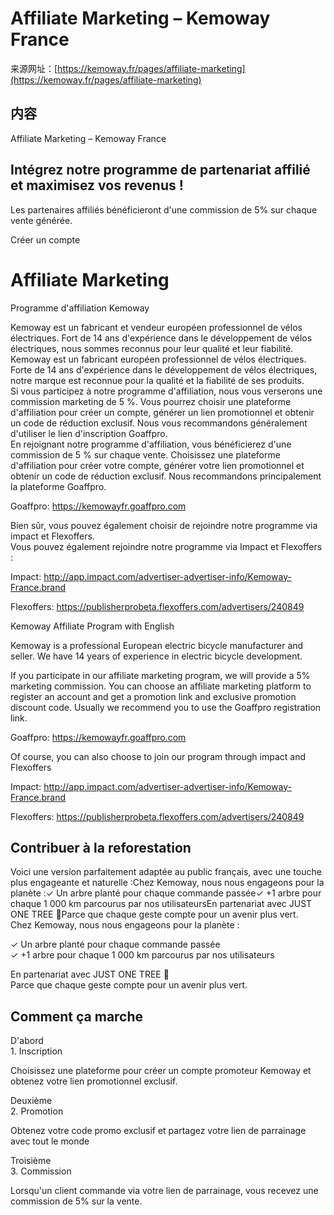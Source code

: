<!-- TRANSFORM_DIFF_MODIFIED: DO NOT OVERWRITE -->

# Affiliate Marketing – Kemoway France

来源网址：[https://kemoway.fr/pages/affiliate-marketing](https://kemoway.fr/pages/affiliate-marketing)

## 内容

<link rel="stylesheet" href="/kmy/assets/css/markdown.css">

Affiliate Marketing – Kemoway France

## Intégrez notre programme de partenariat affilié et maximisez vos revenus !

Les partenaires affiliés bénéficieront d'une commission de 5% sur chaque vente générée.

Créer un compte

# Affiliate Marketing

Programme d'affiliation Kemoway

<div class="old-text">
  <span class="removed">Kemoway est un fabricant et vendeur européen professionnel de vélos électriques. Fort de 14 ans d'expérience dans le développement de vélos électriques, nous sommes reconnus pour leur qualité et leur fiabilité.</span>
</div>

<div class="new-text">
  <span class="added">Kemoway est un fabricant européen professionnel de vélos électriques. Forte de 14 ans d'expérience dans le développement de vélos électriques, notre marque est reconnue pour la qualité et la fiabilité de ses produits.</span>
</div>

<div class="old-text">
  <span class="removed">Si vous participez à notre programme d'affiliation, nous vous verserons une commission marketing de 5 %. Vous pourrez choisir une plateforme d'affiliation pour créer un compte, générer un lien promotionnel et obtenir un code de réduction exclusif. Nous vous recommandons généralement d'utiliser le lien d'inscription Goaffpro.</span>
</div>

<div class="new-text">
  <span class="added">En rejoignant notre programme d'affiliation, vous bénéficierez d'une commission de 5 % sur chaque vente. Choisissez une plateforme d'affiliation pour créer votre compte, générer votre lien promotionnel et obtenir un code de réduction exclusif. Nous recommandons principalement la plateforme Goaffpro.</span>
</div>

Goaffpro: https://kemowayfr.goaffpro.com

<div class="old-text">
  <span class="removed">Bien sûr, vous pouvez également choisir de rejoindre notre programme via impact et Flexoffers.</span>
</div>

<div class="new-text">
  <span class="added">Vous pouvez également rejoindre notre programme via Impact et Flexoffers :</span>
</div>

Impact: http://app.impact.com/advertiser-advertiser-info/Kemoway-France.brand

Flexoffers: https://publisherprobeta.flexoffers.com/advertisers/240849

Kemoway Affiliate Program with English

Kemoway is a professional European electric bicycle manufacturer and seller. We have 14 years of experience in electric bicycle development.

If you participate in our affiliate marketing program, we will provide a 5% marketing commission. You can choose an affiliate marketing platform to register an account and get a promotion link and exclusive promotion discount code. Usually we recommend you to use the Goaffpro registration link.

Goaffpro: https://kemowayfr.goaffpro.com

Of course, you can also choose to join our program through impact and Flexoffers

Impact: http://app.impact.com/advertiser-advertiser-info/Kemoway-France.brand

Flexoffers: https://publisherprobeta.flexoffers.com/advertisers/240849

## Contribuer à la reforestation

<div class="old-text">
 <span class="removed">Voici une version parfaitement adaptée au public français, avec une touche plus engageante et naturelle :Chez Kemoway, nous nous engageons pour la planète :✓ Un arbre planté pour chaque commande passée✓ +1 arbre pour chaque 1 000 km parcourus par nos utilisateursEn partenariat avec JUST ONE TREE 🌱Parce que chaque geste compte pour un avenir plus vert.</span>
 </div>

<div class="new-text"><span class="added">Chez Kemoway, nous nous engageons pour la planète :

✓ Un arbre planté pour chaque commande passée  
✓ +1 arbre pour chaque 1 000 km parcourus par nos utilisateurs

En partenariat avec JUST ONE TREE 🌱  
Parce que chaque geste compte pour un avenir plus vert.</span></div>

## Comment ça marche

<div class="old-text">
  <span class="removed">D'abord</span>
</div>

<div class="new-text">
  <span class="added">1. Inscription</span>
</div>

Choisissez une plateforme pour créer un compte promoteur Kemoway et obtenez votre lien promotionnel exclusif.

<div class="old-text">
  <span class="removed">Deuxième</span>
</div>

<div class="new-text">
  <span class="added">2. Promotion</span>
</div>

Obtenez votre code promo exclusif et partagez votre lien de parrainage avec tout le monde

<div class="old-text">
  <span class="removed">Troisième</span>
</div>

<div class="new-text">
  <span class="added">3. Commission</span>
</div>

Lorsqu'un client commande via votre lien de parrainage, vous recevez une commission de 5% sur la vente.
